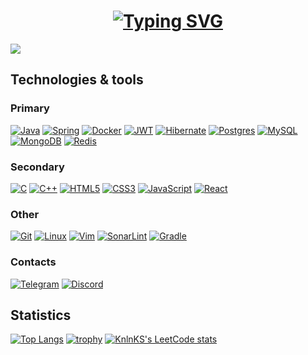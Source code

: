 <h1 align="center">
  <a href="https://git.io/typing-svg"><img src="https://readme-typing-svg.herokuapp.com?font=Fira+Code&size=40&duration=2000&pause=1000&color=D96AF7&center=true&vCenter=true&multiline=true&random=false&width=500&height=90&lines=Hi+there%2C+I'm+Artyom" alt="Typing SVG" /></a>
</h1>

![](https://komarev.com/ghpvc/?username=Artyom-Kitov)

## Technologies & tools
### Primary
[![Java](https://img.shields.io/badge/java-%23ED8B00.svg?style=for-the-badge&logo=openjdk&logoColor=white)](https://github.com/Artyom-Kitov)
[![Spring](https://img.shields.io/badge/spring-%236DB33F.svg?style=for-the-badge&logo=spring&logoColor=white)](https://github.com/Artyom-Kitov)
[![Docker](https://img.shields.io/badge/docker-%230db7ed.svg?style=for-the-badge&logo=docker&logoColor=white)](https://github.com/Artyom-Kitov)
[![JWT](https://img.shields.io/badge/JWT-black?style=for-the-badge&logo=JSON%20web%20tokens)](https://github.com/Artyom-Kitov)
[![Hibernate](https://img.shields.io/badge/Hibernate-59666C?style=for-the-badge&logo=Hibernate&logoColor=white)](https://github.com/Artyom-Kitov)
[![Postgres](https://img.shields.io/badge/postgres-%23316192.svg?style=for-the-badge&logo=postgresql&logoColor=white)](https://github.com/Artyom-Kitov)
[![MySQL](https://img.shields.io/badge/mysql-4479A1.svg?style=for-the-badge&logo=mysql&logoColor=white)](https://github.com/Artyom-Kitov)
[![MongoDB](https://img.shields.io/badge/MongoDB-%234ea94b.svg?style=for-the-badge&logo=mongodb&logoColor=white)](https://github.com/Artyom-Kitov)
[![Redis](https://img.shields.io/badge/redis-%23DD0031.svg?style=for-the-badge&logo=redis&logoColor=white)](https://github.com/Artyom-Kitov)

### Secondary
[![C](https://img.shields.io/badge/c-%2300599C.svg?style=for-the-badge&logo=c&logoColor=white)](https://github.com/Artyom-Kitov)
[![C++](https://img.shields.io/badge/c++-%2300599C.svg?style=for-the-badge&logo=c%2B%2B&logoColor=white)](https://github.com/Artyom-Kitov)
[![HTML5](https://img.shields.io/badge/html5-%23E34F26.svg?style=for-the-badge&logo=html5&logoColor=white)](https://github.com/Artyom-Kitov)
[![CSS3](https://img.shields.io/badge/css3-%231572B6.svg?style=for-the-badge&logo=css3&logoColor=white)](https://github.com/Artyom-Kitov)
[![JavaScript](https://img.shields.io/badge/javascript-%23323330.svg?style=for-the-badge&logo=javascript&logoColor=%23F7DF1E)](https://github.com/Artyom-Kitov)
[![React](https://img.shields.io/badge/react-%2320232a.svg?style=for-the-badge&logo=react&logoColor=%2361DAFB)](https://github.com/Artyom-Kitov)

### Other
[![Git](https://img.shields.io/badge/git-%23F05033.svg?style=for-the-badge&logo=git&logoColor=white)](https://github.com/Artyom-Kitov)
[![Linux](https://img.shields.io/badge/Linux-FCC624?style=for-the-badge&logo=linux&logoColor=black)](https://github.com/Artyom-Kitov)
[![Vim](https://img.shields.io/badge/VIM-%2311AB00.svg?style=for-the-badge&logo=vim&logoColor=white)](https://github.com/Artyom-Kitov)
[![SonarLint](https://img.shields.io/badge/SonarLint-CB2029?style=for-the-badge&logo=SONARLINT&logoColor=white)](https://github.com/Artyom-Kitov)
[![Gradle](https://img.shields.io/badge/Gradle-02303A.svg?style=for-the-badge&logo=Gradle&logoColor=white)](https://github.com/Artyom-Kitov)

### Contacts
[![Telegram](https://img.shields.io/badge/Telegram-2CA5E0?style=for-the-badge&logo=telegram&logoColor=white)](https://t.me/a4ty0mKa)
[![Discord](https://img.shields.io/badge/Discord-%235865F2.svg?style=for-the-badge&logo=discord&logoColor=white)](https://discordapp.com/users/a4ty0mka)

## Statistics
[![Top Langs](https://github-readme-stats.vercel.app/api/top-langs/?username=Artyom-Kitov&layout=compact&theme=dark)](https://github.com/Artyom-Kitov)
[![trophy](https://github-profile-trophy.vercel.app/?username=Artyom-Kitov&theme=onedark)](https://github.com/Artyom-Kitov)
[![KnlnKS's LeetCode stats](https://leetcode-stats-six.vercel.app/api?username=ArtyomKitov&theme=dark)](https://github.com/Artyom-Kitov)
